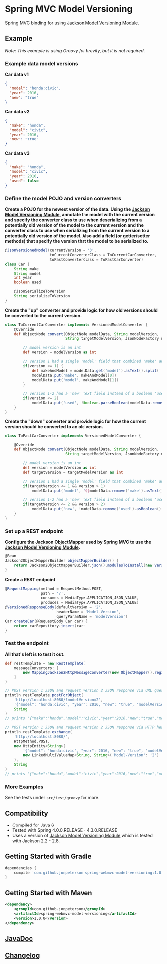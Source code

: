 # Spring MVC Model Versioning
Spring MVC binding for using [Jackson Model Versioning Module](https://github.com/jonpeterson/jackson-module-model-versioning).

## Example
*Note: This example is using Groovy for brevity, but it is not required.*

### Example data model versions
**Car data v1**
```json
{
  "model": "honda:civic",
  "year": 2016,
  "new": "true"
}
```

**Car data v2**
```json
{
  "make": "honda",
  "model": "civic",
  "year": 2016,
  "new": "true"
}
```

**Car data v3**
```json
{
  "make": "honda",
  "model": "civic",
  "year": 2016,
  "used": false
}
```

### Define the model POJO and version converters
**Create a POJO for the newest version of the data. Using the [Jackson Model Versioning Module](https://github.com/jonpeterson/jackson-module-model-versioning), annotate the model with the current version and specify the converter class to use when deserializing from a potentially old version of the model to the current version and the converter class to use when serializing from the current version to a potentially old version of the model. Also add a field (or getter/setter methods) that specify the version that the model to be serialized to.**
```groovy
@JsonVersionedModel(currentVersion = '3',
                    toCurrentConverterClass = ToCurrentCarConverter,
                    toPastConverterClass = ToPastCarConverter)
class Car {
    String make
    String model
    int year
    boolean used

    @JsonSerializeToVersion
    String serializeToVersion
}
```

**Create the "up" converter and provide logic for how old versions should be converted to the current version.**
```groovy
class ToCurrentCarConverter implements VersionedModelConverter {
    @Override
    def ObjectNode convert(ObjectNode modelData, String modelVersion,
                           String targetModelVersion, JsonNodeFactory nodeFactory) {

        // model version is an int
        def version = modelVersion as int

        // version 1 had a single 'model' field that combined 'make' and 'model' with a colon delimiter
        if(version <= 1) {
            def makeAndModel = modelData.get('model').asText().split(':')
            modelData.put('make', makeAndModel[0])
            modelData.put('model', makeAndModel[1])
        }

        // version 1-2 had a 'new' text field instead of a boolean 'used' field
        if(version <= 2)
            modelData.put('used', !Boolean.parseBoolean(modelData.remove('new').asText()))
    }
}
```

**Create the "down" converter and provide logic for how the current version should be converted to an old version.**
```groovy
class ToPastCarConverter implements VersionedModelConverter {

    @Override
    def ObjectNode convert(ObjectNode modelData, String modelVersion,
                           String targetModelVersion, JsonNodeFactory nodeFactory) {

        // model version is an int
        def version = modelVersion as int
        def targetVersion = targetModelVersion as int

        // version 1 had a single 'model' field that combined 'make' and 'model' with a colon delimiter
        if(targetVersion <= 1 && version > 1)
            modelData.put('model', "${modelData.remove('make').asText()}:${modelData.get('model').asText()}")

        // version 1-2 had a 'new' text field instead of a boolean 'used' field
        if(targetVersion <= 2 && version > 2)
            modelData.put('new', !modelData.remove('used').asBoolean() as String)
    }
}
```

### Set up a REST endpoint
**Configure the Jackson ObjectMapper used by Spring MVC to use the [Jackson Model Versioning Module](https://github.com/jonpeterson/jackson-module-model-versioning).**
```groovy
@Bean
Jackson2ObjectMapperBuilder objectMapperBuilder() {
    return Jackson2ObjectMapperBuilder.json().modulesToInstall(new VersioningModule())
}
```

**Create a REST endpoint**
```groovy
@RequestMapping(method = RequestMethod.POST,
                path = '/',
                consumes = MediaType.APPLICATION_JSON_VALUE,
                produces = MediaType.APPLICATION_JSON_VALUE)
@VersionedResponseBody(defaultVersion = '2',
                       headerName = 'Model-Version',
                       queryParamName = 'modelVersion')
Car createCar(@RequestBody Car car) {
    return carRepository.insert(car)
}
```

### Test the endpoint
**All that's left is to test it out.**
```groovy
def restTemplate = new RestTemplate(
    messageConverters: [
        new MappingJackson2HttpMessageConverter(new ObjectMapper().registerModule(new VersioningModule()))
    ]
)

// POST version 1 JSON and request version 2 JSON response via URL query param
println restTemplate.postForObject(
    'http://localhost:8080/?modelVersion=2',
    '{"model": "honda:civic", "year": 2016, "new": "true", "modelVersion": "1"],
    String
)
// prints '{"make":"honda","model":"civic","year":2016,"new":"true","modelVersion":"2"}'

// POST version 1 JSON and request version 2 JSON response via HTTP header
println restTemplate.exchange(
    'http://localhost:8080/',
    HttpMethod.POST,
    new HttpEntity<String>(
        '{"model": "honda:civic", "year": 2016, "new": "true", "modelVersion": "1"]',
        new LinkedMultiValueMap<String, String>('Model-Version': '2')
    ),
    String
)
// prints '{"make":"honda","model":"civic","year":2016,"new":"true","modelVersion":"2"}'
```

### More Examples
See the tests under `src/test/groovy` for more.

## Compatibility
* Compiled for Java 6
* Tested with Spring 4.0.0.RELEASE - 4.3.0.RELEASE
* Uses a version of [Jackson Model Versioning Module](https://github.com/jonpeterson/jackson-module-model-versioning) which is tested with Jackson 2.2 - 2.8.

## Getting Started with Gradle
```groovy
dependencies {
    compile 'com.github.jonpeterson:spring-webmvc-model-versioning:1.0.0'
}
```

## Getting Started with Maven
```xml
<dependency>
    <groupId>com.github.jonpeterson</groupId>
    <artifactId>spring-webmvc-model-versioning</artifactId>
    <version>1.0.0</version>
</dependency>
```

## [JavaDoc](https://jonpeterson.github.io/docs/spring-webmvc-model-versioning/1.0.0/index.html)

## [Changelog](CHANGELOG.md)
